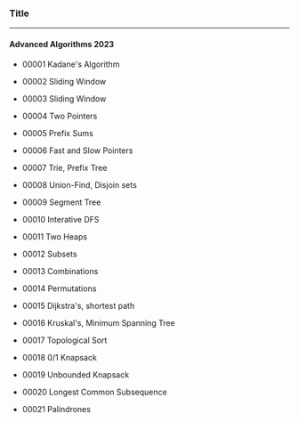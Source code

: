 ### Title
---

#### Advanced Algorithms 2023
- 00001 Kadane's Algorithm
- 00002 Sliding Window
- 00003 Sliding Window
- 00004 Two Pointers
- 00005 Prefix Sums
- 00006 Fast and Slow Pointers
- 00007 Trie, Prefix Tree
- 00008 Union-Find, Disjoin sets

- 00009 Segment Tree

- 00010 Interative DFS
- 00011 Two Heaps
- 00012 Subsets
- 00013 Combinations
- 00014 Permutations
- 00015 Dijkstra's, shortest path
- 00016 Kruskal's, Minimum Spanning Tree
- 00017 Topological Sort
- 00018 0/1 Knapsack
- 00019 Unbounded Knapsack
- 00020 Longest Common Subsequence
- 00021 Palindrones
